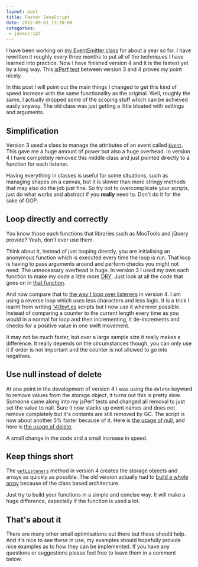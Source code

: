 ```yaml
---
layout: post
title: Faster JavaScript
date: 2012-09-01 13:10:00
categories:
 - javascript
---
```


I have been working on [my EventEmitter class](https://github.com/Wolfy87/EventEmitter) for about a year so far. I have rewritten it roughly every three months to put all of the techniques I have learned into practice. Now I have finished version 4 and it is the fastest yet by a long way. This [jsPerf test](http://jsperf.com/eventemitter-3-vs-4/4) between version 3 and 4 proves my point nicely.

In this post I will point out the main things I changed to get this kind of speed increase with the same functionality as the original. Well, roughly the same, I actually dropped some of the scoping stuff which can be achieved easily anyway. The old class was just getting a little bloated with settings and arguments.

<!-- more -->

## Simplification

Version 3 used a class to manage the attributes of an event called [`Event`](https://github.com/Wolfy87/EventEmitter/blob/v3.1.7/src/EventEmitter.js#L27-70). This gave me a huge amount of power but also a huge overhead. In version 4 I have completely removed this middle class and just pointed directly to a function for each listener.

Having everything in classes is useful for some situations, such as managing shapes on a canvas, but it is slower than more stringy methods that may also do the job just fine. So try not to overcomplicate your scripts, just do what works and abstract if you **really** need to. Don't do it for the sake of OOP.

## Loop directly and correctly

You know those each functions that libraries such as MooTools and jQuery provide? Yeah, don't ever use them.

Think about it, instead of just looping directly, you are initialising an anonymous function which is executed every time the loop is run. That loop is having to pass arguments around and perform checks you might not need. The unnecessary overhead is huge. In version 3 I used my own each function to make my code a little more [DRY](https://en.wikipedia.org/wiki/Don%27t_repeat_yourself). Just look at all the code that goes on in [that function](https://github.com/Wolfy87/EventEmitter/blob/v3.1.7/src/EventEmitter.js#L72-103).

And now compare that to [the way I loop over listeners](https://github.com/Wolfy87/EventEmitter/blob/v4.0.0/EventEmitter.js#L242-249) in version 4. I am using a reverse loop which uses less characters and less logic. It is a trick I learnt from writing [140byt.es](http://www.140byt.es/) scripts but I now use it wherever possible. Instead of comparing a counter to the current length every time as you would in a normal for loop and then incrementing, it de-increments and checks for a positive value in one swift movement.

It may not be much faster, but over a large sample size it really makes a difference. It really depends on the circumstances though, you can only use it if order is not important and the counter is not allowed to go into negatives.

## Use null instead of delete

At one point in the development of version 4 I was using the `delete` keyword to remove values from the storage object, it turns out this is pretty slow. Someone came along into my jsPerf tests and changed all removal to just set the value to null. Sure it now stacks up event names and does not remove completely but it's contents are still removed by GC. The script is now about another 5% faster because of it. Here is [the usage of null](https://github.com/Wolfy87/EventEmitter/blob/v4.0.0/EventEmitter.js#L200-222), and here is [the usage of delete](https://github.com/Wolfy87/EventEmitter/blob/ca3104295d8020be936347c76341dba8131aa16b/EventEmitter.js#L196-217).

A small change in the code and a small increase in speed.

## Keep things short

The [`getListeners`](https://github.com/Wolfy87/EventEmitter/blob/v4.0.0/EventEmitter.js#L53-69) method in version 4 creates the storage objects and arrays as quickly as possible. The old version actually had to [build a whole array](https://github.com/Wolfy87/EventEmitter/blob/v3.1.7/src/EventEmitter.js#L223-243) because of the class based architecture.

Just try to build your functions in a simple and concise way. It will make a huge difference, especially if the function is used a lot.

## That's about it

There are many other small optimisations out there but these should help. And it's nice to see these in use, my examples should hopefully provide nice examples as to how they can be implemented. If you have any questions or suggestions please feel free to leave them in a comment below.
